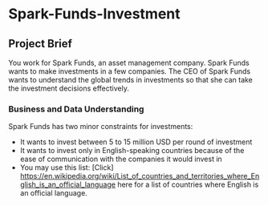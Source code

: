 # Spark-Funds-Investment

## Project Brief
You work for Spark Funds, an asset management company. Spark Funds wants to make investments in a few companies. The CEO of Spark Funds wants to understand the global trends in investments so that she can take the investment decisions effectively.

### Business and Data Understanding
Spark Funds has two minor constraints for investments:

- It wants to invest between 5 to 15 million USD per round of investment
- It wants to invest only in English-speaking countries because of the ease of communication with the companies it would invest in
- You may use this list: [Click] https://en.wikipedia.org/wiki/List_of_countries_and_territories_where_English_is_an_official_language here for a list of countries where English is an official language.
